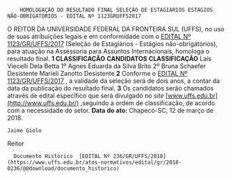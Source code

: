         HOMOLOGAÇÃO DO RESULTADO FINAL SELEÇÃO DE ESTAGIÁRIOS ESTÁGIOS NÃO-OBRIGATÓRIOS - EDITAL Nº 1123GRUFFS2017  

 O REITOR DA UNIVERSIDADE FEDERAL DA FRONTEIRA SUL (UFFS), no uso de suas atribuições legais e em conformidade com o [EDITAL Nº 1123/GR/UFFS/2017](https://www.uffs.edu.br/atos-normativos/edital/gr/2017-1123)  (Seleção de Estagiários - Estágios não-obrigatórios), para atuação na Assessoria para Assuntos Internacionais, homologa o resultado final.  **1 CLASSIFICAÇÃO**      **CANDIDATOS**   **CLASSIFICAÇÃO**    Laís Viecelli Dela Betta   1º     Agnes Eduarda da Silva Brito   2º     Bruna Schaefer   Desistente     Marieli Zanotto   Desistente       **2** Conforme o [EDITAL Nº 1123/GR/UFFS/2017](https://www.uffs.edu.br/atos-normativos/edital/gr/2017-1123)  , a validade da seleção será de dois anos, a contar da data da publicação do resultado final.   **3** Os candidatos serão chamados através de edital específico que será divulgado no *site*  [www.uffs.edu.br](http://www.uffs.edu.br/)  ,seguindo a ordem de classificação, de acordo com a necessidade do setor.      **Data do ato:** Chapecó-SC, 12 de março de 2018.   
 

    Jaime Giolo   
 Reitor 

      Documento Histórico  [EDITAL Nº 236/GR/UFFS/2018](https://www.uffs.edu.br/atos-normativos/edital/gr/2018-0236/@@download/documento_historico)     
      